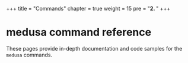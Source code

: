 +++
title = "Commands"
chapter = true
weight = 15
pre = "<b>2. </b>"
+++

# medusa command reference

These pages provide in-depth documentation and code samples for the `medusa` commands.
